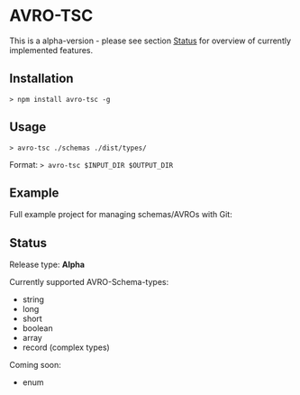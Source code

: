 # AVRO-TSC
This is a alpha-version - please see section [Status](#status) for overview of currently implemented features.

## Installation
`> npm install avro-tsc -g`

## Usage
`> avro-tsc ./schemas ./dist/types/`

Format:
`> avro-tsc $INPUT_DIR $OUTPUT_DIR`

## Example
Full example project for managing schemas/AVROs with Git:

## Status
Release type: **Alpha**

Currently supported AVRO-Schema-types:
* string
* long
* short
* boolean
* array
* record (complex types)

Coming soon:
* enum
